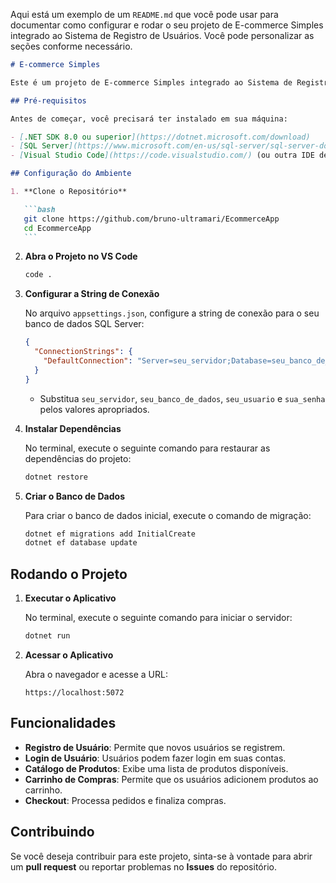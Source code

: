 Aqui está um exemplo de um `README.md` que você pode usar para documentar como configurar e rodar o seu projeto de E-commerce Simples integrado ao Sistema de Registro de Usuários. Você pode personalizar as seções conforme necessário.

````markdown
# E-commerce Simples

Este é um projeto de E-commerce Simples integrado ao Sistema de Registro de Usuários, desenvolvido com **ASP.NET Core**, **Entity Framework**, **SQL Server**, **HTML**, **CSS** e **JavaScript**.

## Pré-requisitos

Antes de começar, você precisará ter instalado em sua máquina:

- [.NET SDK 8.0 ou superior](https://dotnet.microsoft.com/download)
- [SQL Server](https://www.microsoft.com/en-us/sql-server/sql-server-downloads)
- [Visual Studio Code](https://code.visualstudio.com/) (ou outra IDE de sua escolha)

## Configuração do Ambiente

1. **Clone o Repositório**

   ```bash
   git clone https://github.com/bruno-ultramari/EcommerceApp
   cd EcommerceApp
   ```
````

2. **Abra o Projeto no VS Code**

   ```bash
   code .
   ```

3. **Configurar a String de Conexão**

   No arquivo `appsettings.json`, configure a string de conexão para o seu banco de dados SQL Server:

   ```json
   {
     "ConnectionStrings": {
       "DefaultConnection": "Server=seu_servidor;Database=seu_banco_de_dados;User Id=seu_usuario;Password=sua_senha;TrustServerCertificate=True;"
     }
   }
   ```

   - Substitua `seu_servidor`, `seu_banco_de_dados`, `seu_usuario` e `sua_senha` pelos valores apropriados.

4. **Instalar Dependências**

   No terminal, execute o seguinte comando para restaurar as dependências do projeto:

   ```bash
   dotnet restore
   ```

5. **Criar o Banco de Dados**

   Para criar o banco de dados inicial, execute o comando de migração:

   ```bash
   dotnet ef migrations add InitialCreate
   dotnet ef database update
   ```

## Rodando o Projeto

1. **Executar o Aplicativo**

   No terminal, execute o seguinte comando para iniciar o servidor:

   ```bash
   dotnet run
   ```

2. **Acessar o Aplicativo**

   Abra o navegador e acesse a URL:

   ```
   https://localhost:5072
   ```

## Funcionalidades

- **Registro de Usuário**: Permite que novos usuários se registrem.
- **Login de Usuário**: Usuários podem fazer login em suas contas.
- **Catálogo de Produtos**: Exibe uma lista de produtos disponíveis.
- **Carrinho de Compras**: Permite que os usuários adicionem produtos ao carrinho.
- **Checkout**: Processa pedidos e finaliza compras.

## Contribuindo

Se você deseja contribuir para este projeto, sinta-se à vontade para abrir um **pull request** ou reportar problemas no **Issues** do repositório.
